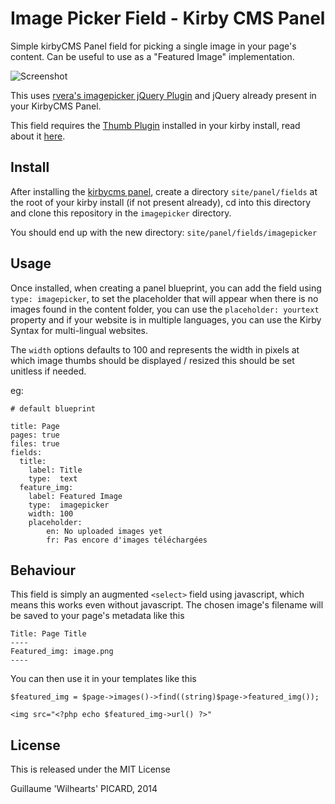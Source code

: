 Image Picker Field - Kirby CMS Panel
===========================

Simple kirbyCMS Panel field for picking a single image in your page's content. Can be useful to use as a "Featured Image" implementation.

![Screenshot](https://github.com/iandoe/kirbycms-panel-imagepicker-field/raw/master/screenshot.png)

This uses [rvera's imagepicker jQuery Plugin](https://github.com/rvera/image-picker) and jQuery already present in your KirbyCMS Panel.

This field requires the [Thumb Plugin](https://github.com/bastianallgeier/kirbycms-extensions/blob/master/plugins/thumb/thumb.php) installed in your kirby install, read about it [here](https://github.com/bastianallgeier/kirbycms-extensions/blob/master/plugins/thumb/readme.mdown).


## Install

After installing the [kirbycms panel](https://github.com/bastianallgeier/kirbycms-panel/), create a directory `site/panel/fields` at the root of your kirby install (if not present already), cd into this directory and clone this repository in the `imagepicker` directory.

You should end up with the new directory:
`site/panel/fields/imagepicker`

## Usage

Once installed, when creating a panel blueprint, you can add the field using `type: imagepicker`, to set the placeholder that will appear when there is no images found in the content folder, you can use the `placeholder: yourtext` property and if your website is in multiple languages, you can use the Kirby Syntax for multi-lingual websites.

The `width` options defaults to 100 and represents the width in pixels at which image thumbs should be displayed / resized this should be set unitless if needed.

eg:

```
# default blueprint

title: Page
pages: true
files: true
fields:
  title:
    label: Title
    type:  text
  feature_img:
    label: Featured Image
    type:  imagepicker
    width: 100
    placeholder:
    	en: No uploaded images yet
    	fr: Pas encore d'images téléchargées
```

## Behaviour

This field is simply an augmented `<select>` field using javascript, which means this works even without javascript. The chosen image's filename will be saved to your page's metadata like this

```
Title: Page Title
----
Featured_img: image.png
----
```

You can then use it in your templates like this

```
$featured_img = $page->images()->find((string)$page->featured_img());

<img src="<?php echo $featured_img->url() ?>"
```


## License

This is released under the MIT License

Guillaume 'Wilhearts' PICARD, 2014